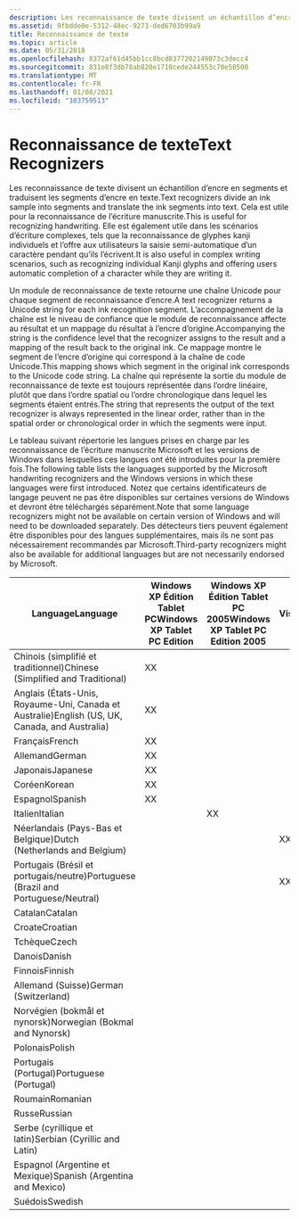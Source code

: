 ```yaml
---
description: Les reconnaissance de texte divisent un échantillon d’encre en segments et traduisent les segments d’encre en texte.
ms.assetid: 9fbdde0e-5312-48ec-9273-ded6703b99a9
title: Reconnaissance de texte
ms.topic: article
ms.date: 05/31/2018
ms.openlocfilehash: 8372af61d45bb1cc8bcd8377202149073c3decc4
ms.sourcegitcommit: 831e8f3db78ab820e1710cede244553c70e50500
ms.translationtype: MT
ms.contentlocale: fr-FR
ms.lasthandoff: 01/08/2021
ms.locfileid: "103759513"
---
```

# <a name="text-recognizers"></a><span data-ttu-id="8c9b1-103">Reconnaissance de texte</span><span class="sxs-lookup"><span data-stu-id="8c9b1-103">Text Recognizers</span></span>

<span data-ttu-id="8c9b1-104">Les reconnaissance de texte divisent un échantillon d’encre en segments et traduisent les segments d’encre en texte.</span><span class="sxs-lookup"><span data-stu-id="8c9b1-104">Text recognizers divide an ink sample into segments and translate the ink segments into text.</span></span> <span data-ttu-id="8c9b1-105">Cela est utile pour la reconnaissance de l’écriture manuscrite.</span><span class="sxs-lookup"><span data-stu-id="8c9b1-105">This is useful for recognizing handwriting.</span></span> <span data-ttu-id="8c9b1-106">Elle est également utile dans les scénarios d’écriture complexes, tels que la reconnaissance de glyphes kanji individuels et l’offre aux utilisateurs la saisie semi-automatique d’un caractère pendant qu’ils l’écrivent.</span><span class="sxs-lookup"><span data-stu-id="8c9b1-106">It is also useful in complex writing scenarios, such as recognizing individual Kanji glyphs and offering users automatic completion of a character while they are writing it.</span></span>

<span data-ttu-id="8c9b1-107">Un module de reconnaissance de texte retourne une chaîne Unicode pour chaque segment de reconnaissance d’encre.</span><span class="sxs-lookup"><span data-stu-id="8c9b1-107">A text recognizer returns a Unicode string for each ink recognition segment.</span></span> <span data-ttu-id="8c9b1-108">L’accompagnement de la chaîne est le niveau de confiance que le module de reconnaissance affecte au résultat et un mappage du résultat à l’encre d’origine.</span><span class="sxs-lookup"><span data-stu-id="8c9b1-108">Accompanying the string is the confidence level that the recognizer assigns to the result and a mapping of the result back to the original ink.</span></span> <span data-ttu-id="8c9b1-109">Ce mappage montre le segment de l’encre d’origine qui correspond à la chaîne de code Unicode.</span><span class="sxs-lookup"><span data-stu-id="8c9b1-109">This mapping shows which segment in the original ink corresponds to the Unicode code string.</span></span> <span data-ttu-id="8c9b1-110">La chaîne qui représente la sortie du module de reconnaissance de texte est toujours représentée dans l’ordre linéaire, plutôt que dans l’ordre spatial ou l’ordre chronologique dans lequel les segments étaient entrés.</span><span class="sxs-lookup"><span data-stu-id="8c9b1-110">The string that represents the output of the text recognizer is always represented in the linear order, rather than in the spatial order or chronological order in which the segments were input.</span></span>

<span data-ttu-id="8c9b1-111">Le tableau suivant répertorie les langues prises en charge par les reconnaissance de l’écriture manuscrite Microsoft et les versions de Windows dans lesquelles ces langues ont été introduites pour la première fois.</span><span class="sxs-lookup"><span data-stu-id="8c9b1-111">The following table lists the languages supported by the Microsoft handwriting recognizers and the Windows versions in which these languages were first introduced.</span></span> <span data-ttu-id="8c9b1-112">Notez que certains identificateurs de langage peuvent ne pas être disponibles sur certaines versions de Windows et devront être téléchargés séparément.</span><span class="sxs-lookup"><span data-stu-id="8c9b1-112">Note that some language recognizers might not be available on certain version of Windows and will need to be downloaded separately.</span></span> <span data-ttu-id="8c9b1-113">Des détecteurs tiers peuvent également être disponibles pour des langues supplémentaires, mais ils ne sont pas nécessairement recommandés par Microsoft.</span><span class="sxs-lookup"><span data-stu-id="8c9b1-113">Third-party recognizers might also be available for additional languages but are not necessarily endorsed by Microsoft.</span></span>



| <span data-ttu-id="8c9b1-114">Language</span><span class="sxs-lookup"><span data-stu-id="8c9b1-114">Language</span></span>                                   | <span data-ttu-id="8c9b1-115">Windows XP Édition Tablet PC</span><span class="sxs-lookup"><span data-stu-id="8c9b1-115">Windows XP Tablet PC Edition</span></span> | <span data-ttu-id="8c9b1-116">Windows XP Édition Tablet PC 2005</span><span class="sxs-lookup"><span data-stu-id="8c9b1-116">Windows XP Tablet PC Edition 2005</span></span> | <span data-ttu-id="8c9b1-117">Windows Vista</span><span class="sxs-lookup"><span data-stu-id="8c9b1-117">Windows Vista</span></span> | <span data-ttu-id="8c9b1-118">Windows 7</span><span class="sxs-lookup"><span data-stu-id="8c9b1-118">Windows 7</span></span> |
|--------------------------------------------|------------------------------|-----------------------------------|---------------|-----------|
| <span data-ttu-id="8c9b1-119">Chinois (simplifié et traditionnel)</span><span class="sxs-lookup"><span data-stu-id="8c9b1-119">Chinese (Simplified and Traditional)</span></span>       | <span data-ttu-id="8c9b1-120">X</span><span class="sxs-lookup"><span data-stu-id="8c9b1-120">X</span></span>                            |                                   |               |           |
| <span data-ttu-id="8c9b1-121">Anglais (États-Unis, Royaume-Uni, Canada et Australie)</span><span class="sxs-lookup"><span data-stu-id="8c9b1-121">English (US, UK, Canada, and Australia)</span></span>    | <span data-ttu-id="8c9b1-122">X</span><span class="sxs-lookup"><span data-stu-id="8c9b1-122">X</span></span>                            |                                   |               |           |
| <span data-ttu-id="8c9b1-123">Français</span><span class="sxs-lookup"><span data-stu-id="8c9b1-123">French</span></span>                                     | <span data-ttu-id="8c9b1-124">X</span><span class="sxs-lookup"><span data-stu-id="8c9b1-124">X</span></span>                            |                                   |               |           |
| <span data-ttu-id="8c9b1-125">Allemand</span><span class="sxs-lookup"><span data-stu-id="8c9b1-125">German</span></span>                                     | <span data-ttu-id="8c9b1-126">X</span><span class="sxs-lookup"><span data-stu-id="8c9b1-126">X</span></span>                            |                                   |               |           |
| <span data-ttu-id="8c9b1-127">Japonais</span><span class="sxs-lookup"><span data-stu-id="8c9b1-127">Japanese</span></span>                                   | <span data-ttu-id="8c9b1-128">X</span><span class="sxs-lookup"><span data-stu-id="8c9b1-128">X</span></span>                            |                                   |               |           |
| <span data-ttu-id="8c9b1-129">Coréen</span><span class="sxs-lookup"><span data-stu-id="8c9b1-129">Korean</span></span>                                     | <span data-ttu-id="8c9b1-130">X</span><span class="sxs-lookup"><span data-stu-id="8c9b1-130">X</span></span>                            |                                   |               |           |
| <span data-ttu-id="8c9b1-131">Espagnol</span><span class="sxs-lookup"><span data-stu-id="8c9b1-131">Spanish</span></span>                                    | <span data-ttu-id="8c9b1-132">X</span><span class="sxs-lookup"><span data-stu-id="8c9b1-132">X</span></span>                            |                                   |               |           |
| <span data-ttu-id="8c9b1-133">Italien</span><span class="sxs-lookup"><span data-stu-id="8c9b1-133">Italian</span></span>                                    |                              | <span data-ttu-id="8c9b1-134">X</span><span class="sxs-lookup"><span data-stu-id="8c9b1-134">X</span></span>                                 |               |           |
| <span data-ttu-id="8c9b1-135">Néerlandais (Pays-Bas et Belgique)</span><span class="sxs-lookup"><span data-stu-id="8c9b1-135">Dutch (Netherlands and Belgium)</span></span>            |                              |                                   | <span data-ttu-id="8c9b1-136">X</span><span class="sxs-lookup"><span data-stu-id="8c9b1-136">X</span></span>             |           |
| <span data-ttu-id="8c9b1-137">Portugais (Brésil et portugais/neutre)</span><span class="sxs-lookup"><span data-stu-id="8c9b1-137">Portuguese (Brazil and Portuguese/Neutral)</span></span> |                              |                                   | <span data-ttu-id="8c9b1-138">X</span><span class="sxs-lookup"><span data-stu-id="8c9b1-138">X</span></span>             |           |
| <span data-ttu-id="8c9b1-139">Catalan</span><span class="sxs-lookup"><span data-stu-id="8c9b1-139">Catalan</span></span>                                    |                              |                                   |               | <span data-ttu-id="8c9b1-140">X</span><span class="sxs-lookup"><span data-stu-id="8c9b1-140">X</span></span>         |
| <span data-ttu-id="8c9b1-141">Croate</span><span class="sxs-lookup"><span data-stu-id="8c9b1-141">Croatian</span></span>                                   |                              |                                   |               | <span data-ttu-id="8c9b1-142">X</span><span class="sxs-lookup"><span data-stu-id="8c9b1-142">X</span></span>         |
| <span data-ttu-id="8c9b1-143">Tchèque</span><span class="sxs-lookup"><span data-stu-id="8c9b1-143">Czech</span></span>                                      |                              |                                   |               | <span data-ttu-id="8c9b1-144">X</span><span class="sxs-lookup"><span data-stu-id="8c9b1-144">X</span></span>         |
| <span data-ttu-id="8c9b1-145">Danois</span><span class="sxs-lookup"><span data-stu-id="8c9b1-145">Danish</span></span>                                     |                              |                                   |               | <span data-ttu-id="8c9b1-146">X</span><span class="sxs-lookup"><span data-stu-id="8c9b1-146">X</span></span>         |
| <span data-ttu-id="8c9b1-147">Finnois</span><span class="sxs-lookup"><span data-stu-id="8c9b1-147">Finnish</span></span>                                    |                              |                                   |               | <span data-ttu-id="8c9b1-148">X</span><span class="sxs-lookup"><span data-stu-id="8c9b1-148">X</span></span>         |
| <span data-ttu-id="8c9b1-149">Allemand (Suisse)</span><span class="sxs-lookup"><span data-stu-id="8c9b1-149">German (Switzerland)</span></span>                       |                              |                                   |               | <span data-ttu-id="8c9b1-150">X</span><span class="sxs-lookup"><span data-stu-id="8c9b1-150">X</span></span>         |
| <span data-ttu-id="8c9b1-151">Norvégien (bokmål et nynorsk)</span><span class="sxs-lookup"><span data-stu-id="8c9b1-151">Norwegian (Bokmal and Nynorsk)</span></span>             |                              |                                   |               | <span data-ttu-id="8c9b1-152">X</span><span class="sxs-lookup"><span data-stu-id="8c9b1-152">X</span></span>         |
| <span data-ttu-id="8c9b1-153">Polonais</span><span class="sxs-lookup"><span data-stu-id="8c9b1-153">Polish</span></span>                                     |                              |                                   |               | <span data-ttu-id="8c9b1-154">X</span><span class="sxs-lookup"><span data-stu-id="8c9b1-154">X</span></span>         |
| <span data-ttu-id="8c9b1-155">Portugais (Portugal)</span><span class="sxs-lookup"><span data-stu-id="8c9b1-155">Portuguese (Portugal)</span></span>                      |                              |                                   |               | <span data-ttu-id="8c9b1-156">X</span><span class="sxs-lookup"><span data-stu-id="8c9b1-156">X</span></span>         |
| <span data-ttu-id="8c9b1-157">Roumain</span><span class="sxs-lookup"><span data-stu-id="8c9b1-157">Romanian</span></span>                                   |                              |                                   |               | <span data-ttu-id="8c9b1-158">X</span><span class="sxs-lookup"><span data-stu-id="8c9b1-158">X</span></span>         |
| <span data-ttu-id="8c9b1-159">Russe</span><span class="sxs-lookup"><span data-stu-id="8c9b1-159">Russian</span></span>                                    |                              |                                   |               | <span data-ttu-id="8c9b1-160">X</span><span class="sxs-lookup"><span data-stu-id="8c9b1-160">X</span></span>         |
| <span data-ttu-id="8c9b1-161">Serbe (cyrillique et latin)</span><span class="sxs-lookup"><span data-stu-id="8c9b1-161">Serbian (Cyrillic and Latin)</span></span>               |                              |                                   |               | <span data-ttu-id="8c9b1-162">X</span><span class="sxs-lookup"><span data-stu-id="8c9b1-162">X</span></span>         |
| <span data-ttu-id="8c9b1-163">Espagnol (Argentine et Mexique)</span><span class="sxs-lookup"><span data-stu-id="8c9b1-163">Spanish (Argentina and Mexico)</span></span>             |                              |                                   |               | <span data-ttu-id="8c9b1-164">X</span><span class="sxs-lookup"><span data-stu-id="8c9b1-164">X</span></span>         |
| <span data-ttu-id="8c9b1-165">Suédois</span><span class="sxs-lookup"><span data-stu-id="8c9b1-165">Swedish</span></span>                                    |                              |                                   |               | <span data-ttu-id="8c9b1-166">X</span><span class="sxs-lookup"><span data-stu-id="8c9b1-166">X</span></span>         |



 

 

 



